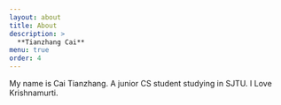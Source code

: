 ```yaml
---
layout: about
title: About
description: >
  **Tianzhang Cai**
menu: true
order: 4
---
```


My name is Cai Tianzhang. A junior CS student studying in SJTU.
I Love Krishnamurti.
